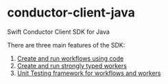 # conductor-client-java

Swift Conductor Client SDK for Java

There are three main features of the SDK: 

1. [Create and run workflows using code](https://github.com/swift-conductor/conductor-client-java/blob/main/docs/workflows.md)
2. [Create and run strongly typed workers](https://github.com/swift-conductor/conductor-client-java/blob/main/docs/workers.md)
3. [Unit Testing framework for workflows and workers](https://github.com/swift-conductor/conductor-client-java/blob/main/docs/testing.md)



